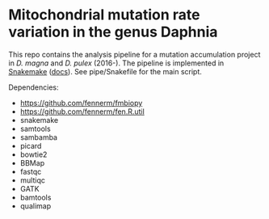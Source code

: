 Mitochondrial mutation rate variation in the genus Daphnia
==========================================================

This repo contains the analysis pipeline for a mutation accumulation project in *D. magna* and *D. pulex* (2016-). The pipeline is implemented in [Snakemake] ([docs]). See pipe/Snakefile for the main script.

Dependencies:

-   https://github.com/fennerm/fmbiopy
-   https://github.com/fennerm/fen.R.util
-   snakemake
-   samtools
-   sambamba
-   picard
-   bowtie2
-   BBMap
-   fastqc
-   multiqc
-   GATK
-   bamtools
-   qualimap

  [Snakemake]: https://bitbucket.org/snakemake/snakemake/wiki/Home
  [docs]: https://snakemake.readthedocs.io/en/stable
